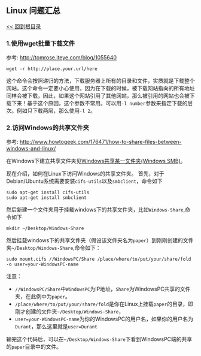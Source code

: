 Linux 问题汇总
----
[<< 回到根目录]

### 1.使用wget批量下载文件
参考: <http://tomrose.iteye.com/blog/1055640>

	wget -r http://place.your.url/here

这个命令会按照递归的方法，下载服务器上所有的目录和文件，实质就是下载整个网站。这个命令一定要小心使用，因为在下载的时候，被下载网站指向的所有地址同样会被下载，因此，如果这个网站引用了其他网站，那么被引用的网站也会被下载下来！基于这个原因，这个参数不常用。可以用`-l number`参数来指定下载的层次。例如只下载两层，那么使用`-l 2`。

### 2.访问Windows的共享文件夹
参考: <http://www.howtogeek.com/176471/how-to-share-files-between-windows-and-linux/>

在Windows下建立共享文件夹见[Windows共享某一文件夹(Windows SMB)](./windows.md)。

现在介绍，如何在Linux下访问Windows的共享文件夹。
首先，对于Debian/Ubuntu系统需要安装`cifs-utils`以及`smbclient`，命令如下
	
	sudo apt-get install cifs-utils
	sudo apt-get install smbclient

然后新建一个文件夹用于挂载windows下的共享文件夹，比如`Windows-Share`,命令如下

	mkdir ~/Desktop/Windows-Share

然后挂载windows下的共享文件夹（假设该文件夹名为`paper`）到刚刚创建的文件夹`~/Desktop/Windows-Share`,命令如下：
	
	sudo mount.cifs //WindowsPC/Share /place/where/to/put/your/share/fold -o user=your-WindowsPC-name
	
注意：
- `//WindowsPC/Share`中`WindowsPC`为IP地址，`Share`为WindowsPC共享的文件夹，在此例中为`paper`。
- `/place/where/to/put/your/share/fold`是你在Linux上挂载`paper`的目录，即刚才创建的文件夹`~/Desktop/Windows-Share`，
- `user=your-WindowsPC-name`为你的WindowsPC的用户名，如果你的用户名为`Durant`，那么这里就是`user=Durant`
       
输完这个代码后，可以在`~/Desktop/Windows-Share`下看到WindowsPC端的共享的`paper`目录中的文件。


[<< 回到根目录]: ./README.md
